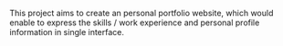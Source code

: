 This project aims to create an personal portfolio website, which would enable to express the skills / work experience and personal profile information in single interface.
